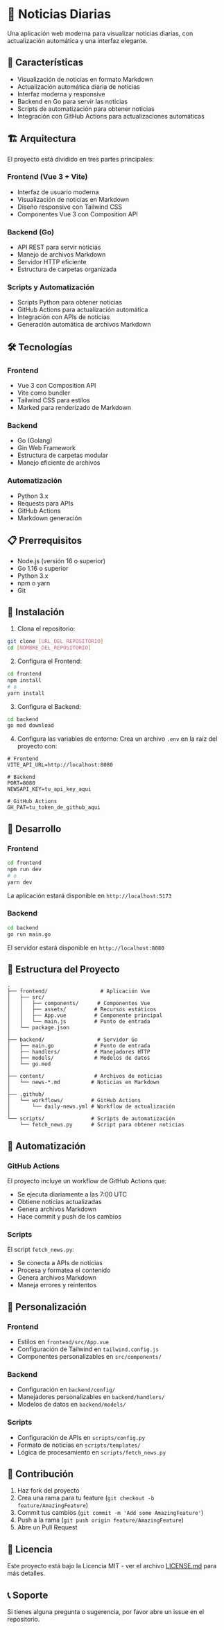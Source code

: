 # 📰 Noticias Diarias

Una aplicación web moderna para visualizar noticias diarias, con actualización automática y una interfaz elegante.

## 🚀 Características

- Visualización de noticias en formato Markdown
- Actualización automática diaria de noticias
- Interfaz moderna y responsive
- Backend en Go para servir las noticias
- Scripts de automatización para obtener noticias
- Integración con GitHub Actions para actualizaciones automáticas

## 🏗️ Arquitectura

El proyecto está dividido en tres partes principales:

### Frontend (Vue 3 + Vite)
- Interfaz de usuario moderna
- Visualización de noticias en Markdown
- Diseño responsive con Tailwind CSS
- Componentes Vue 3 con Composition API

### Backend (Go)
- API REST para servir noticias
- Manejo de archivos Markdown
- Servidor HTTP eficiente
- Estructura de carpetas organizada

### Scripts y Automatización
- Scripts Python para obtener noticias
- GitHub Actions para actualización automática
- Integración con APIs de noticias
- Generación automática de archivos Markdown

## 🛠️ Tecnologías

### Frontend
- Vue 3 con Composition API
- Vite como bundler
- Tailwind CSS para estilos
- Marked para renderizado de Markdown

### Backend
- Go (Golang)
- Gin Web Framework
- Estructura de carpetas modular
- Manejo eficiente de archivos

### Automatización
- Python 3.x
- Requests para APIs
- GitHub Actions
- Markdown generación

## 📋 Prerrequisitos

- Node.js (versión 16 o superior)
- Go 1.16 o superior
- Python 3.x
- npm o yarn
- Git

## 🔧 Instalación

1. Clona el repositorio:
```bash
git clone [URL_DEL_REPOSITORIO]
cd [NOMBRE_DEL_REPOSITORIO]
```

2. Configura el Frontend:
```bash
cd frontend
npm install
# o
yarn install
```

3. Configura el Backend:
```bash
cd backend
go mod download
```

4. Configura las variables de entorno:
Crea un archivo `.env` en la raíz del proyecto con:
```env
# Frontend
VITE_API_URL=http://localhost:8080

# Backend
PORT=8080
NEWSAPI_KEY=tu_api_key_aqui

# GitHub Actions
GH_PAT=tu_token_de_github_aqui
```

## 🚀 Desarrollo

### Frontend
```bash
cd frontend
npm run dev
# o
yarn dev
```
La aplicación estará disponible en `http://localhost:5173`

### Backend
```bash
cd backend
go run main.go
```
El servidor estará disponible en `http://localhost:8080`

## 📝 Estructura del Proyecto

```
.
├── frontend/                 # Aplicación Vue
│   ├── src/
│   │   ├── components/      # Componentes Vue
│   │   ├── assets/         # Recursos estáticos
│   │   ├── App.vue         # Componente principal
│   │   └── main.js         # Punto de entrada
│   └── package.json
│
├── backend/                 # Servidor Go
│   ├── main.go             # Punto de entrada
│   ├── handlers/           # Manejadores HTTP
│   ├── models/             # Modelos de datos
│   └── go.mod
│
├── content/                # Archivos de noticias
│   └── news-*.md          # Noticias en Markdown
│
├── .github/
│   └── workflows/         # GitHub Actions
│       └── daily-news.yml # Workflow de actualización
│
└── scripts/               # Scripts de automatización
    └── fetch_news.py      # Script para obtener noticias
```

## 🤖 Automatización

### GitHub Actions
El proyecto incluye un workflow de GitHub Actions que:
- Se ejecuta diariamente a las 7:00 UTC
- Obtiene noticias actualizadas
- Genera archivos Markdown
- Hace commit y push de los cambios

### Scripts
El script `fetch_news.py`:
- Se conecta a APIs de noticias
- Procesa y formatea el contenido
- Genera archivos Markdown
- Maneja errores y reintentos

## 🎨 Personalización

### Frontend
- Estilos en `frontend/src/App.vue`
- Configuración de Tailwind en `tailwind.config.js`
- Componentes personalizables en `src/components/`

### Backend
- Configuración en `backend/config/`
- Manejadores personalizables en `backend/handlers/`
- Modelos de datos en `backend/models/`

### Scripts
- Configuración de APIs en `scripts/config.py`
- Formato de noticias en `scripts/templates/`
- Lógica de procesamiento en `scripts/fetch_news.py`

## 🤝 Contribución

1. Haz fork del proyecto
2. Crea una rama para tu feature (`git checkout -b feature/AmazingFeature`)
3. Commit tus cambios (`git commit -m 'Add some AmazingFeature'`)
4. Push a la rama (`git push origin feature/AmazingFeature`)
5. Abre un Pull Request

## 📄 Licencia

Este proyecto está bajo la Licencia MIT - ver el archivo [LICENSE.md](LICENSE.md) para más detalles.

## 📞 Soporte

Si tienes alguna pregunta o sugerencia, por favor abre un issue en el repositorio.
